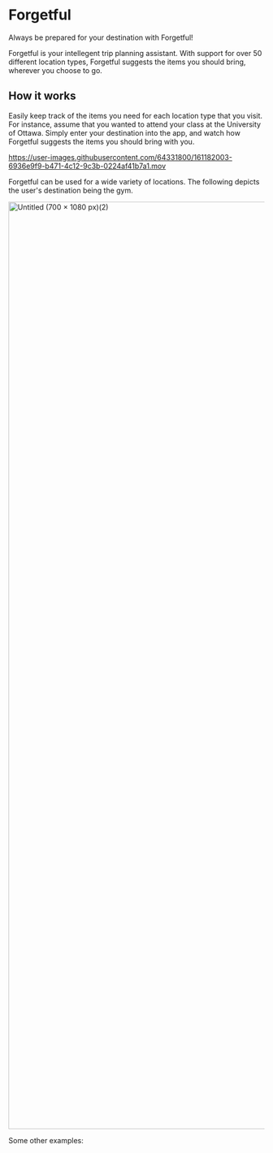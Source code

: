 # Forgetful
Always be prepared for your destination with Forgetful! 

Forgetful is your intellegent trip planning assistant. With support for over 50 different location types, Forgetful suggests the items you should bring, wherever you choose to go. 

## How it works
Easily keep track of the items you need for each location type that you visit. For instance, assume that you wanted to attend your class at the University of Ottawa. Simply enter your destination into the app, and watch how Forgetful suggests the items you should bring with you.

https://user-images.githubusercontent.com/64331800/161182003-6936e9f9-b471-4c12-9c3b-0224af41b7a1.mov

Forgetful can be used for a wide variety of locations. The following depicts the user's destination being the gym.

<img width="1826" alt="Untitled (700 × 1080 px)(2)" src="https://user-images.githubusercontent.com/64331800/161182852-e6659520-6516-41ee-8104-6735a318a47d.png">

Some other examples:
